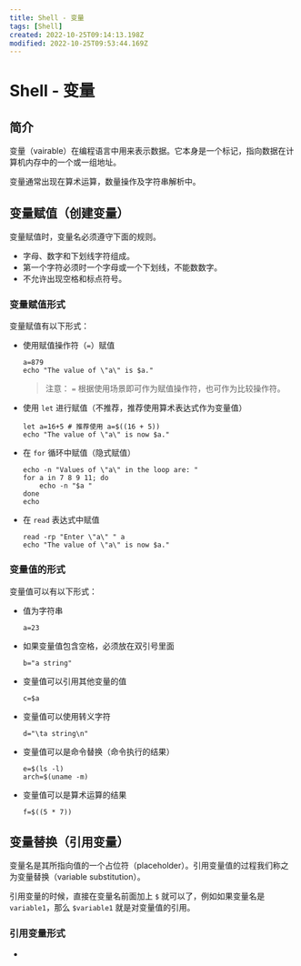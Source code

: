 ```yaml
---
title: Shell - 变量
tags: [Shell]
created: 2022-10-25T09:14:13.198Z
modified: 2022-10-25T09:53:44.169Z
---
```


# Shell - 变量

## 简介

变量（vairable）在编程语言中用来表示数据。它本身是一个标记，指向数据在计算机内存中的一个或一组地址。

变量通常出现在算术运算，数量操作及字符串解析中。

## 变量赋值（创建变量）

变量赋值时，变量名必须遵守下面的规则。

- 字母、数字和下划线字符组成。
- 第一个字符必须时一个字母或一个下划线，不能数数字。
- 不允许出现空格和标点符号。

### 变量赋值形式

变量赋值有以下形式：

- 使用赋值操作符（`=`）赋值

  ```shell
  a=879
  echo "The value of \"a\" is $a."
  ```

  > 注意： `=` 根据使用场景即可作为赋值操作符，也可作为比较操作符。

- 使用 `let` 进行赋值（不推荐，推荐使用算术表达式作为变量值）

  ```shell
  let a=16+5 # 推荐使用 a=$((16 + 5))
  echo "The value of \"a\" is now $a."
  ```

- 在 `for` 循环中赋值（隐式赋值）

  ```shell
  echo -n "Values of \"a\" in the loop are: "
  for a in 7 8 9 11; do
      echo -n "$a "
  done
  echo
  ```

- 在 `read` 表达式中赋值

  ```shell
  read -rp "Enter \"a\" " a
  echo "The value of \"a\" is now $a."
  ```

### 变量值的形式

变量值可以有以下形式：

- 值为字符串

  ```shell
  a=23
  ```

- 如果变量值包含空格，必须放在双引号里面

  ```shell
  b="a string"
  ```

- 变量值可以引用其他变量的值

  ```shell
  c=$a
  ```

- 变量值可以使用转义字符

  ```shell
  d="\ta string\n"
  ```

- 变量值可以是命令替换（命令执行的结果）

  ```shell
  e=$(ls -l)
  arch=$(uname -m)
  ```

- 变量值可以是算术运算的结果

  ```shell
  f=$((5 * 7))
  ```

## 变量替换（引用变量）

变量名是其所指向值的一个占位符（placeholder）。引用变量值的过程我们称之为变量替换（variable substitution）。

引用变量的时候，直接在变量名前面加上 `$` 就可以了，例如如果变量名是 `variable1`，那么 `$variable1` 就是对变量值的引用。

### 引用变量形式

- 
